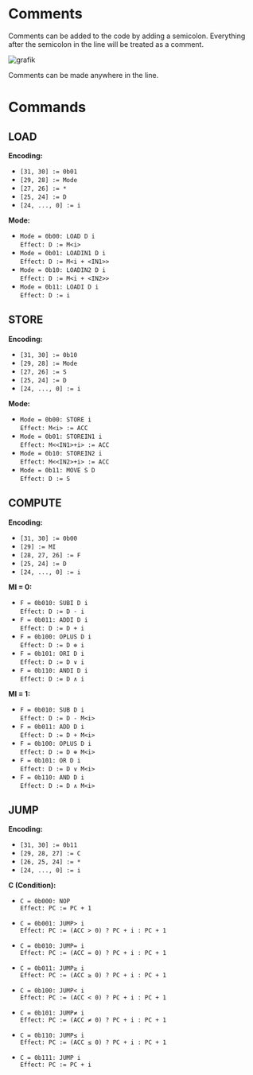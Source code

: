 # Comments
Comments can be added to the code by adding a semicolon. Everything after the semicolon in the line will be treated as a comment.

![grafik](https://github.com/user-attachments/assets/7764fda0-a95a-4e61-bfa2-d572617b3727)

Comments can be made anywhere in the line.

# Commands
## LOAD
**Encoding:**
- `[31, 30] := 0b01`
- `[29, 28] := Mode`
- `[27, 26] := *`
- `[25, 24] := D`
- `[24, ..., 0] := i`

**Mode:**
- `Mode = 0b00: LOAD D i`  
    `Effect: D := M<i>`
- `Mode = 0b01: LOADIN1 D i`  
    `Effect: D := M<i + <IN1>>`
- `Mode = 0b10: LOADIN2 D i`  
    `Effect: D := M<i + <IN2>>`
- `Mode = 0b11: LOADI D i`  
    `Effect: D := i`

## STORE
**Encoding:**
- `[31, 30] := 0b10`
- `[29, 28] := Mode`
- `[27, 26] := S`
- `[25, 24] := D`
- `[24, ..., 0] := i`

**Mode:**
- `Mode = 0b00: STORE i`  
    `Effect: M<i> := ACC`
- `Mode = 0b01: STOREIN1 i`  
    `Effect: M<<IN1>+i> := ACC`
- `Mode = 0b10: STOREIN2 i`  
    `Effect: M<<IN2>+i> := ACC`
- `Mode = 0b11: MOVE S D`  
    `Effect: D := S`

## COMPUTE
**Encoding:**
- `[31, 30] := 0b00`
- `[29] := MI`
- `[28, 27, 26] := F`
- `[25, 24] := D`
- `[24, ..., 0] := i`

**MI = 0:**
- `F = 0b010: SUBI D i`  
    `Effect: D := D - i`
- `F = 0b011: ADDI D i`  
    `Effect: D := D + i`
- `F = 0b100: OPLUS D i`  
    `Effect: D := D ⊕ i`
- `F = 0b101: ORI D i`  
    `Effect: D := D ∨ i`
- `F = 0b110: ANDI D i`  
    `Effect: D := D ∧ i`

**MI = 1:**
- `F = 0b010: SUB D i`  
    `Effect: D := D - M<i>`
- `F = 0b011: ADD D i`  
    `Effect: D := D + M<i>`
- `F = 0b100: OPLUS D i`  
    `Effect: D := D ⊕ M<i>`
- `F = 0b101: OR D i`  
    `Effect: D := D ∨ M<i>`
- `F = 0b110: AND D i`  
    `Effect: D := D ∧ M<i>`

## JUMP
**Encoding:**
- `[31, 30] := 0b11`
- `[29, 28, 27] := C`
- `[26, 25, 24] := *`
- `[24, ..., 0] := i`

**C (Condition):**
- `C = 0b000: NOP`  
    `Effect: PC := PC + 1`

- `C = 0b001: JUMP> i`  
    `Effect: PC := (ACC > 0) ? PC + i : PC + 1`

- `C = 0b010: JUMP= i`  
    `Effect: PC := (ACC = 0) ? PC + i : PC + 1`

- `C = 0b011: JUMP≥ i`  
    `Effect: PC := (ACC ≥ 0) ? PC + i : PC + 1`

- `C = 0b100: JUMP< i`  
    `Effect: PC := (ACC < 0) ? PC + i : PC + 1`

- `C = 0b101: JUMP≠ i`  
    `Effect: PC := (ACC ≠ 0) ? PC + i : PC + 1`

- `C = 0b110: JUMP≤ i`  
    `Effect: PC := (ACC ≤ 0) ? PC + i : PC + 1`

- `C = 0b111: JUMP i`  
    `Effect: PC := PC + i`
